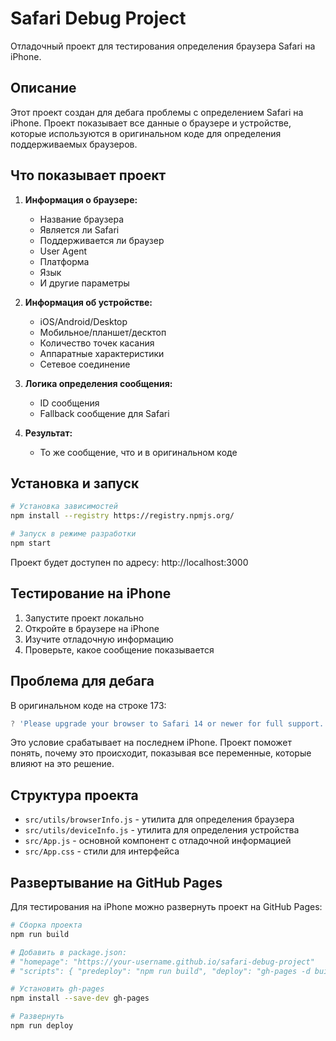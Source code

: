 # Safari Debug Project

Отладочный проект для тестирования определения браузера Safari на iPhone.

## Описание

Этот проект создан для дебага проблемы с определением Safari на iPhone. Проект показывает все данные о браузере и устройстве, которые используются в оригинальном коде для определения поддерживаемых браузеров.

## Что показывает проект

1. **Информация о браузере:**
   - Название браузера
   - Является ли Safari
   - Поддерживается ли браузер
   - User Agent
   - Платформа
   - Язык
   - И другие параметры

2. **Информация об устройстве:**
   - iOS/Android/Desktop
   - Мобильное/планшет/десктоп
   - Количество точек касания
   - Аппаратные характеристики
   - Сетевое соединение

3. **Логика определения сообщения:**
   - ID сообщения
   - Fallback сообщение для Safari

4. **Результат:**
   - То же сообщение, что и в оригинальном коде

## Установка и запуск

```bash
# Установка зависимостей
npm install --registry https://registry.npmjs.org/

# Запуск в режиме разработки
npm start
```

Проект будет доступен по адресу: http://localhost:3000

## Тестирование на iPhone

1. Запустите проект локально
2. Откройте в браузере на iPhone
3. Изучите отладочную информацию
4. Проверьте, какое сообщение показывается

## Проблема для дебага

В оригинальном коде на строке 173:
```javascript
? 'Please upgrade your browser to Safari 14 or newer for full support.'
```

Это условие срабатывает на последнем iPhone. Проект поможет понять, почему это происходит, показывая все переменные, которые влияют на это решение.

## Структура проекта

- `src/utils/browserInfo.js` - утилита для определения браузера
- `src/utils/deviceInfo.js` - утилита для определения устройства
- `src/App.js` - основной компонент с отладочной информацией
- `src/App.css` - стили для интерфейса

## Развертывание на GitHub Pages

Для тестирования на iPhone можно развернуть проект на GitHub Pages:

```bash
# Сборка проекта
npm run build

# Добавить в package.json:
# "homepage": "https://your-username.github.io/safari-debug-project"
# "scripts": { "predeploy": "npm run build", "deploy": "gh-pages -d build" }

# Установить gh-pages
npm install --save-dev gh-pages

# Развернуть
npm run deploy
``` 